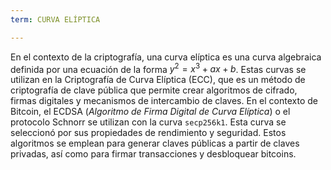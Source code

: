 ```yaml
---
term: CURVA ELÍPTICA

---
```

En el contexto de la criptografía, una curva elíptica es una curva algebraica definida por una ecuación de la forma $y^2 = x^3 + ax + b$. Estas curvas se utilizan en la Criptografía de Curva Elíptica (ECC), que es un método de criptografía de clave pública que permite crear algoritmos de cifrado, firmas digitales y mecanismos de intercambio de claves. En el contexto de Bitcoin, el ECDSA (*Algoritmo de Firma Digital de Curva Elíptica*) o el protocolo Schnorr se utilizan con la curva `secp256k1`. Esta curva se seleccionó por sus propiedades de rendimiento y seguridad. Estos algoritmos se emplean para generar claves públicas a partir de claves privadas, así como para firmar transacciones y desbloquear bitcoins.
